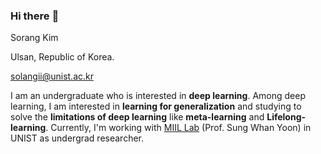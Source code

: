 

### Hi there :raised_hands:

Sorang Kim

Ulsan, Republic of Korea.

solangii@unist.ac.kr



I am an undergraduate who is interested in **deep learning**. Among deep learning, I am interested in **learning for generalization** and studying to solve the **limitations of deep learning** like **meta-learning** and **Lifelong-learning**. Currently, I'm working with [MIIL Lab](https://sites.google.com/view/swyoon89/research-interests) (Prof. Sung Whan Yoon) in UNIST as undergrad researcher.

